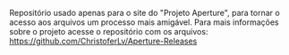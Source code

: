Repositório usado apenas para o site do "Projeto Aperture", para tornar o acesso aos arquivos um processo mais amigável.
Para mais informações sobre o projeto acesse o repositório com os arquivos: https://github.com/ChristoferLv/Aperture-Releases
